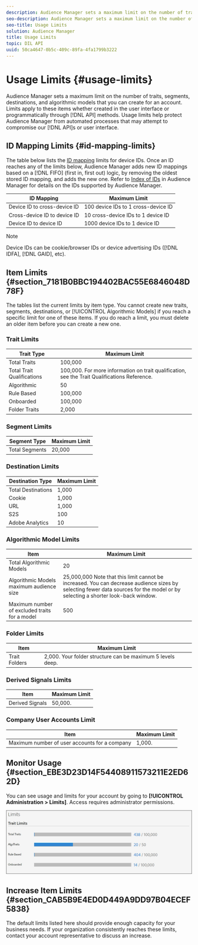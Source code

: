 ```yaml
---
description: Audience Manager sets a maximum limit on the number of traits, segments, destinations, and algorithmic models that you can create for an account. Limits apply to these items whether created in the user interface or programmatically through API methods. Usage limits help protect Audience Manager from automated processes that may attempt to compromise our APIs or user interface.
seo-description: Audience Manager sets a maximum limit on the number of traits, segments, destinations, and algorithmic models that you can create for an account. Limits apply to these items whether created in the user interface or programmatically through API methods. Usage limits help protect Audience Manager from automated processes that may attempt to compromise our APIs or user interface.
seo-title: Usage Limits
solution: Audience Manager
title: Usage Limits
topic: DIL API
uuid: 50ca4647-0b5c-409c-89fa-4fa1799b3222
---
```


# Usage Limits {#usage-limits}

Audience Manager sets a maximum limit on the number of traits, segments, destinations, and algorithmic models that you can create for an account. Limits apply to these items whether created in the user interface or programmatically through [!DNL API] methods. Usage limits help protect Audience Manager from automated processes that may attempt to compromise our [!DNL API]s or user interface.

## ID Mapping Limits {#id-mapping-limits}

The table below lists the [ID mapping](../../integration/sending-audience-data/batch-data-transfer-explained/id-sync-http.md) limits for device IDs. Once an ID reaches any of the limits below, Audience Manager adds new ID mappings based on a [!DNL FIFO] (first in, first out) logic, by removing the oldest stored ID mapping, and adds the new one. Refer to [Index of IDs](../../reference/ids-in-aam.md) in Audience Manager for details on the IDs supported by Audience Manager.

|ID Mapping | Maximum Limit |
|-----------|-------------- |
|Device ID to cross-device ID | 100 device IDs to 1 cross-device ID |
|Cross-device ID to device ID | 10 cross-device IDs to 1 device ID |
|Device ID to device ID | 1000 device IDs to 1 device ID |

>[!NOTE]
>
> Device IDs can be cookie/browser IDs or device advertising IDs ([!DNL IDFA], [!DNL GAID], etc).

## Item Limits {#section_7181B0BBC194402BAC55E6846048D78F}

The tables list the current limits by item type. You cannot create new traits, segments, destinations, or [!UICONTROL Algorithmic Models] if you reach a specific limit for one of these items. If you do reach a limit, you must delete an older item before you can create a new one.

### Trait Limits

| Trait Type                 | Maximum Limit                                                                                  |
| -------------------------- | ---------------------------------------------------------------------------------------------- |
| Total Traits               | 100,000                                                                                        |
| Total Trait Qualifications | 100,000. For more information on trait qualification, see the  Trait Qualifications Reference. |
| Algorithmic                | 50                                                                                             |
| Rule Based                 | 100,000                                                                                        |
| Onboarded                  | 100,000                                                                                        |
| Folder Traits              | 2,000                                                                                          |

### Segment Limits

| Segment Type   | Maximum Limit |
| -------------- | ------------- |
| Total Segments | 20,000        |

### Destination Limits

| Destination Type   | Maximum Limit |
| ------------------ | ------------- |
| Total Destinations | 1,000         |
| Cookie             | 1,000         |
| URL                | 1,000         |
| S2S                | 100           |
| Adobe Analytics    | 10            |

### Algorithmic Model Limits

| Item                                          | Maximum Limit                                                                                                                                                                   |
| --------------------------------------------- | ------------------------------------------------------------------------------------------------------------------------------------------------------------------------------- |
| Total Algorithmic Models                      | 20                                                                                                                                                                              |
| Algorithmic Models maximum audience size      | 25,000,000  Note that this limit cannot be increased. You can decrease audience sizes by selecting fewer data sources for the model or by selecting a shorter look-back window. |
| Maximum number of excluded traits for a model | 500                                                                                                                                                                             |

### Folder Limits

| Item          | Maximum Limit                                               |
| ------------- | ----------------------------------------------------------- |
| Trait Folders | 2,000.  Your folder structure can be maximum 5 levels deep. |

### Derived Signals Limits

| Item            | Maximum Limit |
| --------------- | ------------- |
| Derived Signals | 50,000.       |

### Company User Accounts Limit

| Item                                          | Maximum Limit |
| --------------------------------------------- | ------------- |
| Maximum number of user accounts for a company | 1,000.        |

## Monitor Usage {#section_EBE3D23D14F54408911573211E2ED62D}

You can see usage and limits for your account by going to **[!UICONTROL Administration > Limits]**. Access requires administrator permissions.

![](assets/usage_limits.jpg)

## Increase Item Limits {#section_CAB5B9E4ED0D449A9DD97B04ECEF5838}

The default limits listed here should provide enough capacity for your business needs. If your organization consistently reaches these limits, contact your account representative to discuss an increase.